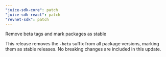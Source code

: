 ```yaml
---
"juice-sdk-core": patch
"juice-sdk-react": patch
"revnet-sdk": patch
---
```


Remove beta tags and mark packages as stable

This release removes the `-beta` suffix from all package versions, marking them as stable releases. No breaking changes are included in this update.
